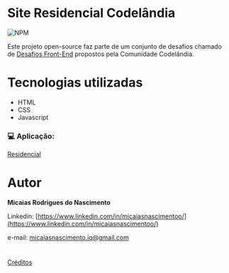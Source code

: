 # Site Residencial Codelândia
![NPM](https://img.shields.io/npm/l/react)

Este projeto open-source faz parte de um conjunto de desafios chamado de [Desafios Front-End](https://github.com/iuricode/desafios-frontend/blob/main/README.md) propostos pela Comunidade Codelândia.

# Tecnologias utilizadas

* HTML
* CSS 
* Javascript

### 


### 💻 Aplicação:
[Residencial](https://iamparadigm.github.io/projetoResidencial/)


# Autor

<b> Micaias Rodrigues do Nascimento</b>

Linkedin: [https://www.linkedin.com/in/micaiasnascimentoo/](https://www.linkedin.com/in/micaiasnascimentoo/)

e-mail: [micaiasnascimento.iq@gmail.com](mailto:micaiasnascimento.iq@gmail.com)

#

[Créditos](https://github.com/iuricode)


